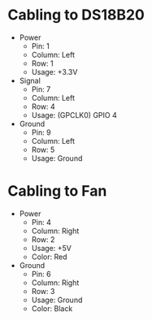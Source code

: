 # Cabling to DS18B20
* Power
  * Pin: 1
  * Column: Left
  * Row: 1
  * Usage: +3.3V
* Signal
  * Pin: 7
  * Column: Left
  * Row: 4
  * Usage: (GPCLK0) GPIO 4
* Ground
  * Pin: 9
  * Column: Left
  * Row: 5
  * Usage: Ground
# Cabling to Fan
* Power
  * Pin: 4
  * Column: Right
  * Row: 2
  * Usage: +5V
  * Color: Red
* Ground
  * Pin: 6
  * Column: Right
  * Row: 3
  * Usage: Ground
  * Color: Black
